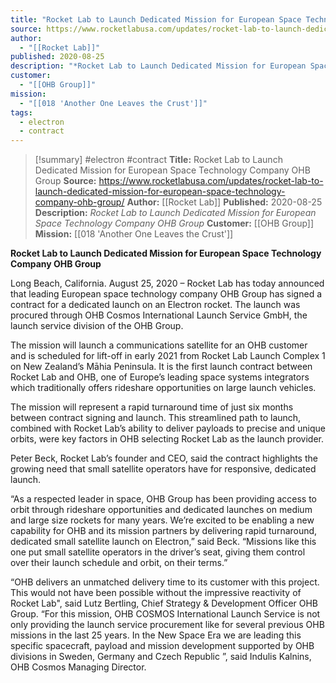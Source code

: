 ```yaml
---
title: "Rocket Lab to Launch Dedicated Mission for European Space Technology Company OHB Group "
source: https://www.rocketlabusa.com/updates/rocket-lab-to-launch-dedicated-mission-for-european-space-technology-company-ohb-group/
author:
  - "[[Rocket Lab]]"
published: 2020-08-25
description: "*Rocket Lab to Launch Dedicated Mission for European Space Technology Company OHB Group*"
customer:
  - "[[OHB Group]]"
mission:
  - "[[018 'Another One Leaves the Crust']]"
tags:
  - electron
  - contract
---
```

>[!summary]
#electron #contract
**Title:** Rocket Lab to Launch Dedicated Mission for European Space Technology Company OHB Group 
**Source:** https://www.rocketlabusa.com/updates/rocket-lab-to-launch-dedicated-mission-for-european-space-technology-company-ohb-group/
**Author:** [[Rocket Lab]]
**Published:** 2020-08-25
**Description:** *Rocket Lab to Launch Dedicated Mission for European Space Technology Company OHB Group*
**Customer:** [[OHB Group]]
**Mission:** [[018 'Another One Leaves the Crust']]

**Rocket Lab to Launch Dedicated Mission for European Space Technology Company OHB Group**

Long Beach, California. August 25, 2020 – Rocket Lab has today announced that leading European space technology company OHB Group has signed a contract for a dedicated launch on an Electron rocket. The launch was procured through OHB Cosmos International Launch Service GmbH, the launch service division of the OHB Group.

The mission will launch a communications satellite for an OHB customer and is scheduled for lift-off in early 2021 from Rocket Lab Launch Complex 1 on New Zealand’s Māhia Peninsula. It is the first launch contract between Rocket Lab and OHB, one of Europe’s leading space systems integrators which traditionally offers rideshare opportunities on large launch vehicles.

The mission will represent a rapid turnaround time of just six months between contract signing and launch. This streamlined path to launch, combined with Rocket Lab’s ability to deliver payloads to precise and unique orbits, were key factors in OHB selecting Rocket Lab as the launch provider.

Peter Beck, Rocket Lab’s founder and CEO, said the contract highlights the growing need that small satellite operators have for responsive, dedicated launch.

“As a respected leader in space, OHB Group has been providing access to orbit through rideshare opportunities and dedicated launches on medium and large size rockets for many years. We’re excited to be enabling a new capability for OHB and its mission partners by delivering rapid turnaround, dedicated small satellite launch on Electron,” said Beck. “Missions like this one put small satellite operators in the driver’s seat, giving them control over their launch schedule and orbit, on their terms.”

“OHB delivers an unmatched delivery time to its customer with this project. This would not have been possible without the impressive reactivity of Rocket Lab", said Lutz Bertling, Chief Strategy & Development Officer OHB Group. “For this mission, OHB COSMOS International Launch Service is not only providing the launch service procurement like for several previous OHB missions in the last 25 years. In the New Space Era we are leading this specific spacecraft, payload and mission development supported by OHB divisions in Sweden, Germany and Czech Republic ”, said Indulis Kalnins,  OHB Cosmos Managing Director.